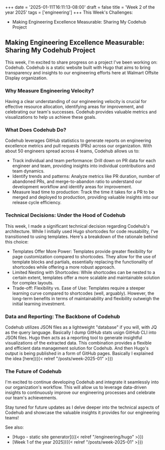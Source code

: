 +++
date = '2025-01-11T16:11:13-08:00'
draft = false
title = 'Week 2 of the year 2025'
tags = ['engineering']
+++
This Week's Challenges: 
- Making Engineering Excellence Measurable: Sharing My Codehub Project
<!--more-->

## Making Engineering Excellence Measurable: Sharing My Codehub Project

This week, I'm excited to share progress on a project I've been working on: Codehub. Codehub is a static website built with Hugo that aims to bring transparency and insights to our engineering efforts here at Walmart Offsite Display organization.

### Why Measure Engineering Velocity?

Having a clear understanding of our engineering velocity is crucial for effective resource allocation, identifying areas for improvement, and celebrating our team's successes. Codehub provides valuable metrics and visualizations to help us achieve these goals.

### What Does Codehub Do?

Codehub leverages GitHub statistics to generate reports on engineering excellence metrics and pull requests (PRs) across our organization. With about 50 engineers spread across 4 teams, Codehub allows us to:

* Track individual and team performance: Drill down on PR data for each engineer and team, providing insights into individual contributions and team dynamics.
* Identify trends and patterns: Analyze metrics like PR duration, number of abandoned PRs, and merge-to-abandon ratio to understand our development workflow and identify areas for improvement.
* Measure lead time to production: Track the time it takes for a PR to be merged and deployed to production, providing valuable insights into our release cycle efficiency.

### Technical Decisions: Under the Hood of Codehub

This week, I made a significant technical decision regarding Codehub's architecture. While I initially used Hugo shortcodes for code reusability, I've transitioned to using templates. Here's a breakdown of the rationale behind this choice:

* Templates Offer More Power: Templates provide greater flexibility for page customization compared to shortcodes. They allow for the use of template blocks and partials, essentially replacing the functionality of shortcodes while offering a more robust approach.
* Limited Nesting with Shortcodes: While shortcodes can be nested to a certain extent, templates offer a more scalable and maintainable solution for complex layouts.
* Trade-off: Flexibility vs. Ease of Use: Templates require a steeper learning curve compared to shortcodes (well, arguably). However, the long-term benefits in terms of maintainability and flexibility outweigh the initial learning investment.

### Data and Reporting: The Backbone of Codehub

Codehub utilizes JSON files as a lightweight "database" if you will, with JQ as the query language. Basically I dump GitHub stats usign GitHub CLI into JSON files. Hugo then acts as a reporting tool to generate insightful visualizations of the extracted data. This combination provides a flexible and efficient data management solution for Codehub. And then Hugo's output is being published in a form of GitHub pages. Basically I explained the idea [here]({{< relref "/posts/week-2025-01" >}})

### The Future of Codehub

I'm excited to continue developing Codehub and integrate it seamlessly into our organization's workflow. This will allow us to leverage data-driven insights to continuously improve our engineering processes and celebrate our team's achievements. 

Stay tuned for future updates as I delve deeper into the technical aspects of Codehub and showcase the valuable insights it provides for our engineering teams!

See also:
- [Hugo - static site generator]({{< relref "/engineering/hugo" >}})
- [Week 1 of the year 2025]({{< relref "/posts/week-2025-01" >}})
